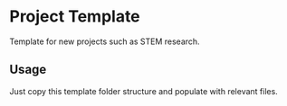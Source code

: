 # Project Template
Template for new projects such as STEM research.

## Usage

Just copy this template folder structure and populate with relevant files.